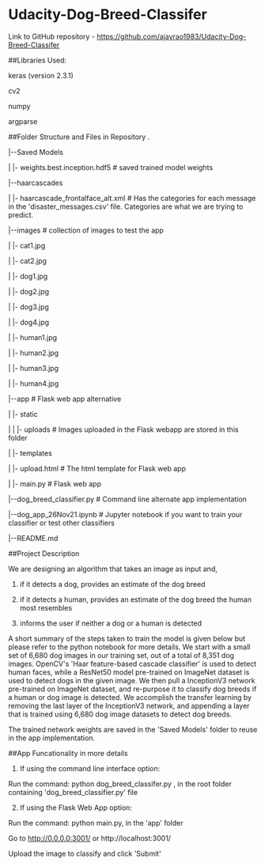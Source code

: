 # Udacity-Dog-Breed-Classifer

Link to GitHub repository - https://github.com/ajayrao1983/Udacity-Dog-Breed-Classifer

##Libraries Used:

keras (version 2.3.1)

cv2 

numpy

argparse 


##Folder Structure and Files in Repository
.

|--Saved Models

| |- weights.best.inception.hdf5 # saved trained model weights

|--haarcascades

| |- haarcascade_frontalface_alt.xml # Has the categories for each message in the 'disaster_messages.csv' file. Categories are what we are trying to predict.

|--images # collection of images to test the app

| |- cat1.jpg

| |- cat2.jpg

| |- dog1.jpg

| |- dog2.jpg

| |- dog3.jpg

| |- dog4.jpg

| |- human1.jpg

| |- human2.jpg

| |- human3.jpg

| |- human4.jpg

|--app # Flask web app alternative

| |- static

| | |- uploads # Images uploaded in the Flask webapp are stored in this folder 

| |- templates

| |- upload.html # The html template for Flask web app

| |- main.py # Flask web app

|--dog_breed_classifier.py # Command line alternate app implementation

|--dog_app_26Nov21.ipynb # Jupyter notebook if you want to train your classifier or test other classifiers

|--README.md

##Project Description

We are designing an algorithm that takes an image as input and,
1) if it detects a dog, provides an estimate of the dog breed

2) if it detects a human, provides an estimate of the dog breed the human most resembles

3) informs the user if neither a dog or a human is detected

A short summary of the steps taken to train the model is given below but please refer to the python notebook for more details. 
We start with a small set of 6,680 dog images in our training set, out of a total of 8,351 dog images. 
OpenCV's 'Haar feature-based cascade classifier' is used to detect human faces, while a ResNet50 model pre-trained on ImageNet dataset is used to detect dogs in the given image.
We then pull a InceptionV3 network pre-trained on ImageNet dataset, and re-purpose it to classify dog breeds if a human or dog image is detected.
We accomplish the transfer learning by removing the last layer of the InceptionV3 network, and appending a layer that is trained using 6,680 dog image datasets to detect dog breeds.

The trained network weights are saved in the 'Saved Models' folder to reuse in the app implementation.

##App Funcationality in more details

1) If using the command line interface option:

Run the command: python dog_breed_classifer.py <path of the image file>, in the root folder containing 'dog_breed_classifier.py' file

2) If using the Flask Web App option:

Run the command: python main.py, in the 'app' folder

Go to http://0.0.0.0:3001/ or http://localhost:3001/

Upload the image to classify and click 'Submit'
